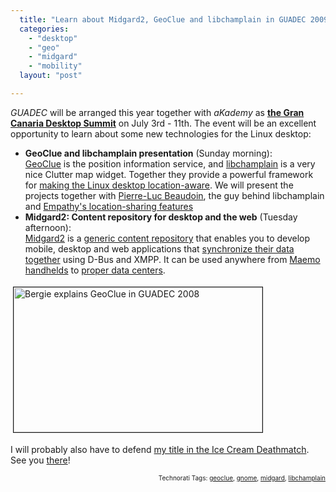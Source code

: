 ```yaml
---
  title: "Learn about Midgard2, GeoClue and libchamplain in GUADEC 2009"
  categories: 
    - "desktop"
    - "geo"
    - "midgard"
    - "mobility"
  layout: "post"

---
```

<p>
<em>GUADEC</em> will be arranged this year together with <em>aKademy</em> as <strong><a href="http://grancanariadesktopsummit.org/">the Gran Canaria Desktop Summit</a></strong> on July 3rd - 11th. The event will be an excellent opportunity to learn about some new technologies for the Linux desktop:
</p><ul>
<li><strong>GeoClue and libchamplain presentation</strong> (Sunday morning):<br /><a href="http://www.freedesktop.org/wiki/Software/GeoClue">GeoClue</a> is the position information service, and <a href="http://projects.gnome.org/libchamplain/">libchamplain</a> is a very nice Clutter map widget. Together they provide a powerful framework for <a href="http://arstechnica.com/open-source/news/2009/01/location-awareness-comes-to-the-linux-platform.ars">making the Linux desktop location-aware</a>. We will present the projects together with <a href="http://blog.pierlux.com/en/">Pierre-Luc Beaudoin</a>, the guy behind libchamplain and <a href="http://blog.pierlux.com/2009/01/22/empathy-where-are-you/en/">Empathy's location-sharing features</a></li>
<li><strong>Midgard2: Content repository for desktop and the web</strong> (Tuesday afternoon):<br /><a href="http://www.midgard2.org/">Midgard2</a> is a <a href="http://bergie.iki.fi/blog/midgard2_stable-generic_content_repository_for_web-desktop_and_mobile/">generic content repository</a> that enables you to develop mobile, desktop and web applications that <a href="http://bergie.iki.fi/blog/midgard2_at_fscons-your_data-everywhere/">synchronize their data together</a> using D-Bus and XMPP. It can be used anywhere from <a href="http://bergie.iki.fi/blog/maemo_and_midgard_go_well_together/">Maemo handhelds</a> to <a href="http://www.cmswatch.com/Trends/163-Midgard-in-Action">proper data centers</a>.</li>
</ul><p>
<img src="https://d2vqpl3tx84ay5.cloudfront.net/bergie-geoclue-talk-guadec2008.jpg" height="232" width="398" border="1" hspace="4" vspace="4" alt="Bergie explains GeoClue in GUADEC 2008" title="Bergie explains GeoClue in GUADEC 2008" />
</p><p>
I will probably also have to defend <a href="http://bergie.iki.fi/blog/at_least_we_won_the_ice_cream_deathmatch/">my title in the Ice Cream Deathmatch</a>. See you <a href="http://www.dopplr.com/trip/bergie/552467">there</a>!
</p>
<p style="text-align:right;font-size:10px;">Technorati Tags: <a href="http://www.technorati.com/tag/geoclue" rel="tag">geoclue</a>, <a href="http://www.technorati.com/tag/gnome" rel="tag">gnome</a>, <a href="http://www.technorati.com/tag/midgard" rel="tag">midgard</a>, <a href="http://www.technorati.com/tag/libchamplain" rel="tag">libchamplain</a></p>
